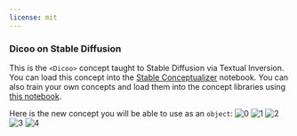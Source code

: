 ```yaml
---
license: mit
---
```

### Dicoo on Stable Diffusion
This is the `<Dicoo>` concept taught to Stable Diffusion via Textual Inversion. You can load this concept into the [Stable Conceptualizer](https://colab.research.google.com/github/huggingface/notebooks/blob/main/diffusers/stable_conceptualizer_inference.ipynb) notebook. You can also train your own concepts and load them into the concept libraries using [this notebook](https://colab.research.google.com/github/huggingface/notebooks/blob/main/diffusers/sd_textual_inversion_training.ipynb).

Here is the new concept you will be able to use as an `object`:
![<Dicoo> 0](https://huggingface.co/sd-concepts-library/dicoo/resolve/main/concept_images/4.jpeg)
![<Dicoo> 1](https://huggingface.co/sd-concepts-library/dicoo/resolve/main/concept_images/1.jpeg)
![<Dicoo> 2](https://huggingface.co/sd-concepts-library/dicoo/resolve/main/concept_images/2.jpeg)
![<Dicoo> 3](https://huggingface.co/sd-concepts-library/dicoo/resolve/main/concept_images/3.jpeg)
![<Dicoo> 4](https://huggingface.co/sd-concepts-library/dicoo/resolve/main/concept_images/0.jpeg)

